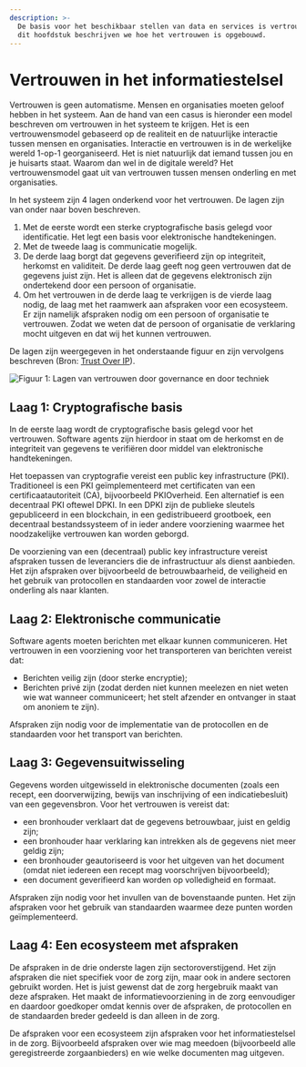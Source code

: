 ```yaml
---
description: >-
  De basis voor het beschikbaar stellen van data en services is vertrouwen. In
  dit hoofdstuk beschrijven we hoe het vertrouwen is opgebouwd.
---
```


# Vertrouwen in het informatiestelsel

Vertrouwen is geen automatisme. Mensen en organisaties moeten geloof hebben in het systeem. Aan de hand van een casus is hieronder een model beschreven om vertrouwen in het systeem te krijgen. Het is een vertrouwensmodel gebaseerd op de realiteit en de natuurlijke interactie tussen mensen en organisaties. Interactie en vertrouwen is in de werkelijke wereld 1-op-1 georganiseerd. Het is niet natuurlijk dat iemand tussen jou en je huisarts staat. Waarom dan wel in de digitale wereld? Het vertrouwensmodel gaat uit van vertrouwen tussen mensen onderling en met organisaties.

In het systeem zijn 4 lagen onderkend voor het vertrouwen. De lagen zijn van onder naar boven beschreven.

1. Met de eerste wordt een sterke cryptografische basis gelegd voor identificatie. Het legt een basis voor elektronische handtekeningen.
2. Met de tweede laag is communicatie mogelijk.
3. De derde laag borgt dat gegevens geverifieerd zijn op integriteit, herkomst en validiteit. De derde laag geeft nog geen vertrouwen dat de gegevens juist zijn. Het is alleen dat de gegevens elektronisch zijn ondertekend door een persoon of organisatie.
4. Om het vertrouwen in de derde laag te verkrijgen is de vierde laag nodig, de laag met het raamwerk aan afspraken voor een ecosysteem. Er zijn namelijk afspraken nodig om een persoon of organisatie te vertrouwen. Zodat we weten dat de persoon of organisatie de verklaring mocht uitgeven en dat wij het kunnen vertrouwen.

De lagen zijn weergegeven in het onderstaande figuur en zijn vervolgens beschreven (Bron: [Trust Over IP](https://trustoverip.org)).

![Figuur 1: Lagen van vertrouwen door governance en door techniek](../../../.gitbook/assets/ToIP-stack-with-quadrant-labels-2020-05-06.png)

## Laag 1: Cryptografische basis

In de eerste laag wordt de cryptografische basis gelegd voor het vertrouwen. Software agents zijn hierdoor in staat om de herkomst en de integriteit van gegevens te verifiëren door middel van elektronische handtekeningen.

Het toepassen van cryptografie vereist een public key infrastructure (PKI). Traditioneel is een PKI geïmplementeerd met certificaten van een certificaatautoriteit (CA), bijvoorbeeld PKIOverheid. Een alternatief is een decentraal PKI oftewel DPKI. In een DPKI zijn de publieke sleutels gepubliceerd in een blockchain, in een gedistribueerd grootboek, een decentraal bestandssysteem of in ieder andere voorziening waarmee het noodzakelijke vertrouwen kan worden geborgd.

De voorziening van een (decentraal) public key infrastructure vereist afspraken tussen de leveranciers die de infrastructuur als dienst aanbieden. Het zijn afspraken over bijvoorbeeld de betrouwbaarheid, de veiligheid en het gebruik van protocollen en standaarden voor zowel de interactie onderling als naar klanten.

## Laag 2: Elektronische communicatie

Software agents moeten berichten met elkaar kunnen communiceren. Het vertrouwen in een voorziening voor het transporteren van berichten vereist dat:

- Berichten veilig zijn (door sterke encryptie);
- Berichten privé zijn (zodat derden niet kunnen meelezen en niet weten wie wat wanneer communiceert; het stelt afzender en ontvanger in staat om anoniem te zijn).

Afspraken zijn nodig voor de implementatie van de protocollen en de standaarden voor het transport van berichten. 

## Laag 3: Gegevensuitwisseling

Gegevens worden uitgewisseld in elektronische documenten (zoals een recept, een doorverwijzing, bewijs van inschrijving of een indicatiebesluit) van een gegevensbron. Voor het vertrouwen is vereist dat:

- een bronhouder verklaart dat de gegevens betrouwbaar, juist en geldig zijn;
- een bronhouder haar verklaring kan intrekken als de gegevens niet meer geldig zijn;
- een bronhouder geautoriseerd is voor het uitgeven van het document (omdat niet iedereen een recept mag voorschrijven bijvoorbeeld);
- een document geverifieerd kan worden op volledigheid en formaat.

Afspraken zijn nodig voor het invullen van de bovenstaande punten. Het zijn afspraken voor het gebruik van standaarden waarmee deze punten worden geïmplementeerd.

## Laag 4: Een ecosysteem met afspraken

De afspraken in de drie onderste lagen zijn sectoroverstijgend. Het zijn afspraken die niet specifiek voor de zorg zijn, maar ook in andere sectoren gebruikt worden. Het is juist gewenst dat de zorg hergebruik maakt van deze afspraken. Het maakt de informatievoorziening in de zorg eenvoudiger en daardoor goedkoper omdat kennis over de afspraken, de protocollen en de standaarden breder gedeeld is dan alleen in de zorg.

De afspraken voor een ecosysteem zijn afspraken voor het informatiestelsel in de zorg. Bijvoorbeeld afspraken over wie mag meedoen (bijvoorbeeld alle geregistreerde zorgaanbieders) en wie welke documenten mag uitgeven.
